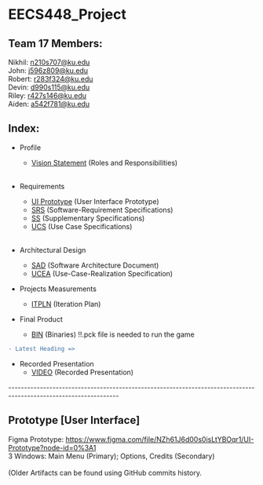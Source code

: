 # EECS448_Project

## Team 17 Members:
Nikhil: n210s707@ku.edu <br />
John: j596z809@ku.edu <br />
Robert: r283f324@ku.edu <br />
Devin: d990s115@ku.edu <br />
Riley: r427s146@ku.edu <br />
Aiden: a542f781@ku.edu <br />

## Index: 
- Profile 
  - [Vision Statement](https://github.com/johnzheng0/448_Project/blob/main/Dumb%20Dino%20Project.pdf) (Roles and Responsibilities) <br /><br />
- Requirements <br />
  - [UI Prototype](https://github.com/johnzheng0/448_Project/tree/main/4.%20Documents_REQ/UI_Prototype) (User Interface Prototype)<br />
  - [SRS](https://github.com/johnzheng0/448_Project/tree/main/4.%20Documents_REQ/Software_Requirements_Specifications) (Software-Requirement Specifications) <br />
  - [SS](https://github.com/johnzheng0/448_Project/tree/main/4.%20Documents_REQ/Supplementary_Specifications) (Supplementary Specifications) <br />
  - [UCS](https://github.com/johnzheng0/448_Project/tree/main/4.%20Documents_REQ/Use_Case_Specifications) (Use Case Specifications) <br /><br />
- Architectural Design <br />
  - [SAD](https://github.com/johnzheng0/448_Project/tree/main/2.%20Documents_AD/Software_Architecture_Document) (Software Architecture Document) <br />
  - [UCEA](https://github.com/johnzheng0/448_Project/tree/main/2.%20Documents_AD/Use-Case-Realization_Specification) (Use-Case-Realization Specification) <br />


- Projects Measurements <br />
  -  [ITPLN](https://github.com/johnzheng0/448_Project/tree/main/3.%20Documents_PM/Iteration_Plan) (Iteration Plan)<br />
  
  
- Final Product
  -  [BIN](https://github.com/johnzheng0/448_Project/tree/main/1.%20Cuadrado%20Binary) (Binaries) !!.pck file is needed to run the game<br />
 
```diff
- Latest Heading =>
```
- Recorded Presentation
  -  [VIDEO](https://github.com/johnzheng0/448_Project/tree/main/6.%20Recorded%20Presentation) (Recorded Presentation)<br />

-----------------------------------------------------------------------------------------------------------------<br /> 

## Prototype [User Interface]
Figma Prototype: https://www.figma.com/file/NZh61J6d00s0isLtYBOqr1/UI-Prototype?node-id=0%3A1
<br />3 Windows: Main Menu (Primary); Options, Credits (Secondary)
<br /> <br />
(Older Artifacts can be found using GitHub commits history.
